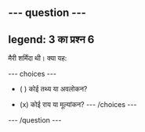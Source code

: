 --- question ---
---
legend: 3 का प्रश्न 6
---

मैरी शर्मिंदा थी। क्या यह:

--- choices ---
- ( ) कोई तथ्य या अवलोकन?

- (x) कोई राय या मूल्यांकन? --- /choices ---

--- /question ---
